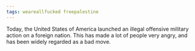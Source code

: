 ```yaml
---
tags: weareallfucked freepalestine
---
```


Today, the United States of America launched an illegal offensive military action
on a foreign nation. This has made a lot of people very angry, and has been
widely regarded as a bad move.
